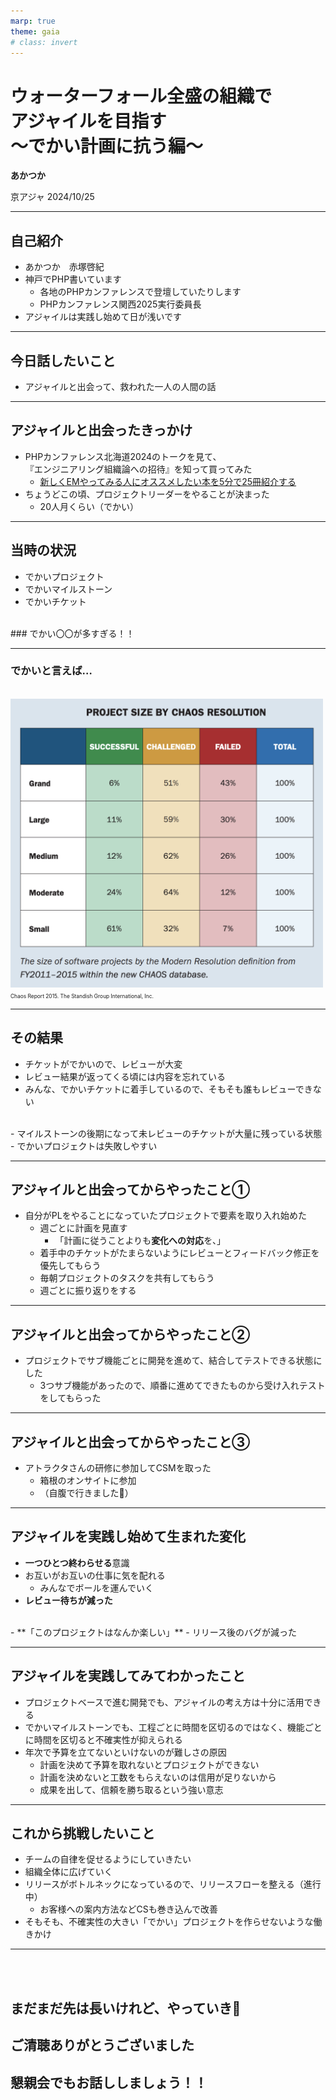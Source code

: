 ```yaml
---
marp: true
theme: gaia
# class: invert
---
```


# ウォーターフォール全盛の組織で<br>アジャイルを目指す<br>〜でかい計画に抗う編〜

**あかつか**

京アジャ
2024/10/25

---
## 自己紹介

- あかつか　赤塚啓紀
- 神戸でPHP書いています
  - 各地のPHPカンファレンスで登壇していたりします
  - PHPカンファレンス関西2025実行委員長
- アジャイルは実践し始めて日が浅いです



---
## 今日話したいこと

- アジャイルと出会って、救われた一人の人間の話


---
## アジャイルと出会ったきっかけ

- PHPカンファレンス北海道2024のトークを見て、<br>『エンジニアリング組織論への招待』を知って買ってみた
  - [新しくEMやってみる人にオススメしたい本を5分で25冊紹介する](https://speakerdeck.com/o0h/phpcondo-lt?slide=32)
- ちょうどこの頃、プロジェクトリーダーをやることが決まった
  - 20人月くらい（でかい）

---
## 当時の状況

- でかいプロジェクト
- でかいマイルストーン
- でかいチケット
<br>
### でかい〇〇が多すぎる！！

---
### でかいと言えば…
<br>
<img src="./chaos.png" width=500>
<span style="font-size: 0.6em">Chaos Report 2015. The Standish Group International, Inc.</span>

---
## その結果
- チケットがでかいので、レビューが大変
- レビュー結果が返ってくる頃には内容を忘れている
- みんな、でかいチケットに着手しているので、そもそも誰もレビューできない
<br>
- マイルストーンの後期になって未レビューのチケットが大量に残っている状態
- でかいプロジェクトは失敗しやすい

---
## アジャイルと出会ってからやったこと①
- 自分がPLをやることになっていたプロジェクトで要素を取り入れ始めた
  - 週ごとに計画を見直す
    - 「計画に従うことよりも**変化への対応**を、」
  - 着手中のチケットがたまらないようにレビューとフィードバック修正を優先してもらう
  - 毎朝プロジェクトのタスクを共有してもらう
  - 週ごとに振り返りをする

---
## アジャイルと出会ってからやったこと②
- プロジェクトでサブ機能ごとに開発を進めて、結合してテストできる状態にした
  - 3つサブ機能があったので、順番に進めてできたものから受け入れテストをしてもらった

---
## アジャイルと出会ってからやったこと③
- アトラクタさんの研修に参加してCSMを取った
  - 箱根のオンサイトに参加
  - （自腹で行きました💸）

---
## アジャイルを実践し始めて生まれた変化

- **一つひとつ終わらせる**意識
- お互いがお互いの仕事に気を配れる
  - みんなでボールを運んでいく
- **レビュー待ちが減った**
<br>
- **「このプロジェクトはなんか楽しい」**
- リリース後のバグが減った

---
## アジャイルを実践してみてわかったこと

- プロジェクトベースで進む開発でも、アジャイルの考え方は十分に活用できる
- でかいマイルストーンでも、工程ごとに時間を区切るのではなく、機能ごとに時間を区切ると不確実性が抑えられる
- 年次で予算を立てないといけないのが難しさの原因
  - 計画を決めて予算を取れないとプロジェクトができない
  - 計画を決めないと工数をもらえないのは信用が足りないから
  - 成果を出して、信頼を勝ち取るという強い意志

---
## これから挑戦したいこと

- チームの自律を促せるようにしていきたい
- 組織全体に広げていく
- リリースがボトルネックになっているので、リリースフローを整える（進行中）
  - お客様への案内方法などCSも巻き込んで改善
- そもそも、不確実性の大きい「でかい」プロジェクトを作らせないような働きかけ

---
<br>
<br>

## まだまだ先は長いけれど、やっていき💪
## ご清聴ありがとうございました
## 懇親会でもお話ししましょう！！